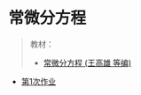 # 常微分方程

> 教材：
> - [常微分方程 (王高雄 等编)](/Book/常微分方程%20(王高雄%20等编)%20(Z-Library).pdf)

- [第1次作业](/作业/ode_week1.pdf)